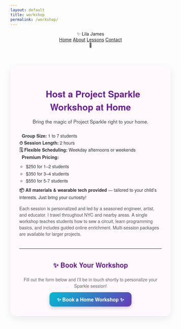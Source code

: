 ```yaml
---
layout: default
title: workshop
permalink: /workshop/
---
```

<html lang="en">
<head>
  <meta charset="UTF-8" />
  <meta name="viewport" content="width=device-width, initial-scale=1.0" />
  <title>✨ Project Sparkle ✨</title>
  <link href="{{ '/assets/css/styles.css' | relative_url }}" rel="stylesheet" />
</head>

<body class="cats">

  <!-- Main Header -->
<header class="navbar">
  <div class="logo">✨ Lila James</div>
  <nav id="nav-links" class="nav-links">
    <a href="/sparkle_workshop/">Home</a>
    <a href="/sparkle_workshop/about/">About</a>
    <a href="/sparkle_workshop/lessons/">Lessons</a>
    <a href="/sparkle_workshop/contact/">Contact</a>
  </nav>
  <div class="hamburger" onclick="toggleMenu()">🍔</div>
</header>

<section class="step" style="margin-top: 3em; max-width: 800px; margin-left: auto; margin-right: auto; padding: 2em; background: #fff8fc; border-radius: 16px; box-shadow: 0 8px 24px rgba(0,0,0,0.08); font-family: 'Helvetica Neue', sans-serif;">

  <h2 style="text-align: center; font-size: 2em; color: #6a1b9a; margin-bottom: 0.5em;">🏡 Host a Project Sparkle Workshop at Home</h2>

  <p style="text-align: center; font-size: 1.1em; color: #444; max-width: 620px; margin: 0 auto 1.5em;">
    Bring the magic of Project Sparkle right to your home.
  </p>

  <ul style="list-style: none; padding: 0; font-size: 1em; color: #333; line-height: 1.6;">
    <li><strong>👥 Group Size:</strong> 1 to 7 students</li>
    <li><strong>⏱ Session Length:</strong> 2 hours</li>
    <li><strong>🗓 Flexible Scheduling:</strong> Weekday afternoons or weekends</li>
    <li><strong>💎 Premium Pricing:</strong>
      <ul style="margin-top: 0.5em; margin-bottom: 0.5em; padding-left: 1.5em;">
        <li>$250 for 1–2 students</li>
        <li>$350 for 3–4 students</li>
        <li>$550 for 5-7 students</li>
      </ul>
    </li>
    <li><strong>📦 All materials & wearable tech provided</strong> — tailored to your child’s interests. Just bring your curiosity!</li>
  </ul>

  <p style="margin-top: 1em; font-size: 1em; color: #555;">
    Each session is personalized and led by a seasoned engineer, artist, and educator. I travel throughout NYC and nearby areas. A single workshop teaches students how to sew a circuit, learn programming basics, and includes guided online enrichment. Multi-session packages are available for larger projects.
  </p>

  <hr style="margin: 2.5em 0; border: none; border-top: 1px solid #eee;">

  <h3 style="text-align: center; font-size: 1.5em; color: #6a1b9a;">✨ Book Your Workshop</h3>
  <p style="text-align: center; font-size: 1em; color: #666;">
    Fill out the form below and I’ll be in touch shortly to personalize your Sparkle session!
  </p>

  <p style="text-align: center; margin-top: 1.5em;">
    <a href="mailto:lilaresearch@gmail.com?subject=Project%20Sparkle%20Workshop%20Inquiry&body=Hi%20Lila%2C%0AI%27m%20interested%20in%20booking%20a%20Project%20Sparkle%20workshop%20at%20home.%20Here%20are%20some%20details%3A%0A%0A-%20Preferred%20date(s)%3A%0A-%20Number%20of%20students%3A%0A-%20Location%3A%0A-%20Any%20special%20interests%20or%20project%20ideas%3A%0A%0AThanks%21"
       style="background: linear-gradient(135deg, #00bcd4, #673ab7); color: white; padding: 0.75em 1.5em; border-radius: 12px; text-decoration: none; font-weight: bold; font-size: 1.1em; box-shadow: 0 4px 12px rgba(0, 0, 0, 0.2); transition: transform 0.2s ease-in-out;">
      ✨ Book a Home Workshop ✨
    </a>
  </p>
</section>


<script src="{{ site.baseurl }}/assets/js/cats.js"></script>
<script src="{{ site.baseurl }}/assets/js/mouse.js"></script>
<script src="{{ site.baseurl }}/assets/js/confetti.js"></script>
<script src="{{ site.baseurl }}/assets/js/expandEffect.js"></script>

</body>

